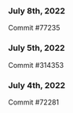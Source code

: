 ### July 8th, 2022

Commit #77235

### July 5th, 2022

Commit #314353


### July 4th, 2022

Commit #72281
